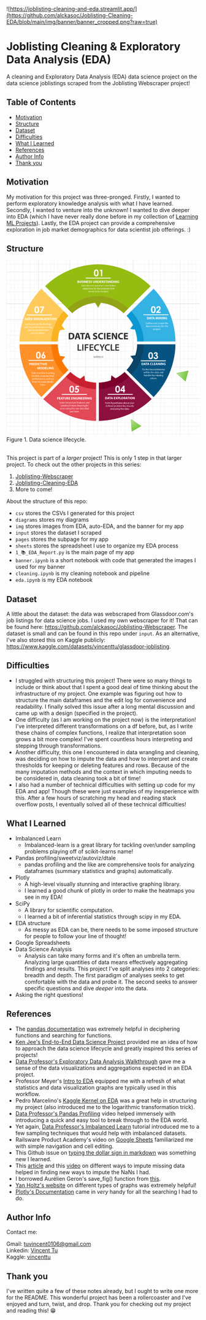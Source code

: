 ![https://joblisting-cleaning-and-eda.streamlit.app/](https://github.com/alckasoc/Joblisting-Cleaning-EDA/blob/main/img/banner/banner_cropped.png?raw=true)

# Joblisting Cleaning & Exploratory Data Analysis (EDA)

A cleaning and Exploratory Data Analysis (EDA) data science project on the data science joblistings scraped from the Joblisting Webscraper project!

## Table of Contents

- [Motivation](https://github.com/alckasoc/Joblisting-Cleaning-EDA/blob/main/README.md#motivation)
- [Structure](https://github.com/alckasoc/Joblisting-Cleaning-EDA/blob/main/README.md#structure)
- [Dataset](https://github.com/alckasoc/Joblisting-Cleaning-EDA/blob/main/README.md#dataset)
- [Difficulties](https://github.com/alckasoc/Joblisting-Cleaning-EDA/blob/main/README.md#difficulties)
- [What I Learned](https://github.com/alckasoc/Joblisting-Cleaning-EDA/blob/main/README.md#what-i-learned)
- [References](https://github.com/alckasoc/Joblisting-Cleaning-EDA/blob/main/README.md#references)
- [Author Info](https://github.com/alckasoc/Joblisting-Cleaning-EDA/blob/main/README.md#author-info)
- [Thank you](https://github.com/alckasoc/Joblisting-Cleaning-EDA/blob/main/README.md#thank-you)

## Motivation

My motivation for this project was three-pronged. Firstly, I wanted to perform exploratory knowledge analysis with what I have learned. Secondly, I wanted to venture into the unknown! I wanted to dive deeper into EDA (which I have never really done before in my collection of [Learning ML Projects](https://github.com/alckasoc/LearningML-Projects)). Lastly, the EDA project can provide a comprehensive exploration in job market demographics for data scientist job offerings. :)

## Structure

![](https://github.com/alckasoc/Joblisting-Cleaning-EDA/blob/main/diagrams/pipeline_diagram.PNG?raw=true)\
Figure 1. Data science lifecycle. 
<br/><br/>

This project is part of a *larger* project! This is only 1 step in that larger project. To check out the other projects in this series:
1. [Joblisting-Webscraper](https://github.com/alckasoc/Joblisting-Webscraper)
2. [Joblisting-Cleaning-EDA](https://github.com/alckasoc/Joblisting-Cleaning-EDA)
3. More to come!

About the structure of this repo:
* `csv` stores the CSVs I generated for this project
* `diagrams` stores my diagrams
* `img` stores images from EDA, auto-EDA, and the banner for my app
* `input` stores the dataset I scraped
* `pages` stores the subpage for my app
* `sheets` stores the spreadsheet I use to organize my EDA process
* `1_📚_EDA_Report.py` is the main page of my app
* `banner.ipynb` is a short notebook with code that generated the images I used for my banner
* `cleaning.ipynb` is my cleaning notebook and pipeline
* `eda.ipynb` is my EDA notebook


## Dataset

A little about the dataset: the data was webscraped from Glassdoor.com's job listings for data science jobs. I used my own webscraper for it! That can be found here: https://github.com/alckasoc/Joblisting-Webscraper. The dataset is small and can be found in this repo under `input`. As an alternative, I've also stored this on Kaggle publicly: https://www.kaggle.com/datasets/vincenttu/glassdoor-joblisting.

## Difficulties

- I struggled with structuring this project! There were so many things to include or think about that I spent a good deal of time thinking about the infrastructure of my project. One example was figuring out how to structure the main dataframes and the edit log for convenience and readability. I finally solved this issue after a long mental discussion and came up with a design (specified in the project).
- One difficulty (as I am working on the project now) is the interpretation! I've interpreted different transformations on a df before, but, as I write these chains of complex functions, I realize that interpretation soon grows a bit more complex! I've spent countless hours interpreting and stepping through transformations.
- Another difficulty, this one I encountered in data wrangling and cleaning, was deciding on how to impute the data and how to interpret and create thresholds for keeping or deleting features and rows. Because of the many imputation methods and the context in which imputing needs to be considered in, data cleaning took a bit of time!
- I also had a number of technical difficulties with setting up code for my EDA and app! Though these were just examples of my inexperience with this. After a few hours of scratching my head and reading stack overflow posts, I eventually solved all of these technical difficulties!

## What I Learned

- Imbalanced Learn
    - Imbalanced-learn is a great library for tackling over/under sampling problems playing off of scikit-learns name!
- Pandas profiling/sweetviz/autoviz/dtale
    - pandas profiling and the like are comprehensive tools for analyzing dataframes (summary statistics and graphs) automatically.
- Plotly
    - A high-level visually stunning and interactive graphing library.
    - I learned a good chunk of plotly in order to make the heatmaps you see in my EDA!
- SciPy
    - A library for scientific computation.
    - I learned a bit of inferential statistics through scipy in my EDA.
- EDA structure
    - As messy as EDA can be, there needs to be some imposed structure for people to follow your line of thought!
- Google Spreadsheets
- Data Science Analysis
    - Analysis can take many forms and it's often an umbrella term. Analyzing large quantities of data means effectively aggregating findings and results. This project I've split analyses into 2 categories: breadth and depth. The first paradigm of analyses seeks to get comfortable with the data and probe it. The second seeks to answer specific questions and dive *deeper* into the data.
- Asking the right questions!
    

## References

- The [pandas documentation](https://pandas.pydata.org/pandas-docs/stable/) was extremely helpful in deciphering functions and searching for functions.
- [Ken Jee's End-to-End Data Science Project](https://www.youtube.com/watch?v=QWgg4w1SpJ8&list=PL2zq7klxX5ASFejJj80ob9ZAnBHdz5O1t&index=4&ab_channel=KenJeeKenJeeVerified) provided me an idea of how to approach the data science lifecycle and greatly inspired this series of projects!
- [Data Professor's Exploratory Data Analysis Walkthrough](https://www.youtube.com/watch?v=9m4n2xVzk9o) gave me a sense of the data visualizations and aggregations expected in an EDA project.
- Professor Meyer's [Intro to EDA](https://www.youtube.com/watch?v=zHcQPKP6NpM) equipped me with a refresh of what statistics and data visualization graphs are typically used in this workflow. 
- Pedro Marcelino's [Kaggle Kernel on EDA](https://www.kaggle.com/pmarcelino/comprehensive-data-exploration-with-python) was a great help in structuring my project (also introduced me to the logarithmic transformation trick).
- [Data Professor's Pandas Profiling](https://www.youtube.com/watch?v=Ef169VELt5o&ab_channel=DataProfessorDataProfessor) video helped immensely with introducing a quick and easy tool to break through to the EDA world.
- Yet again, [Data Professor's Imbalanced Learn](https://www.youtube.com/watch?v=4SivdTLIwHc) tutorial introduced me to a few sampling techniques that would help with imbalanced datasets.
- Railsware Product Academy's video on [Google Sheets](https://www.youtube.com/watch?v=FIkZ1sPmKNw&t=481s) familiarized me with simple navigation and cell editing.
- This Github issue on [typing the dollar sign in markdown](https://github.com/jupyter/notebook/issues/1080) was something new I learned.
- This [article](https://towardsdatascience.com/6-different-ways-to-compensate-for-missing-values-data-imputation-with-examples-6022d9ca0779) and this [video](https://www.youtube.com/watch?v=fYhr8eF1ubo) on different ways to impute missing data helped in finding new ways to impute the NaNs I had.
- I borrowed Aurélien Geron's save_fig() function from [this](https://github.com/ageron/handson-ml2/blob/master/04_training_linear_models.ipynb).
- [Yan Holtz's website](https://www.python-graph-gallery.com/cheat-sheets/) on different types of graphs was extremely helpful!
- [Plotly's Documentation](https://plotly.com/python/) came in *very* handy for all the searching I had to do.

## Author Info

Contact me:

Gmail: tuvincent0106@gmail.com\
Linkedin: [Vincent Tu](https://www.linkedin.com/in/vincent-tu-422b18208/)\
Kaggle: [vincenttu](https://www.kaggle.com/vincenttu)

## Thank you

I've written quite a few of these notes already, but I ought to write one more for the README. This wonderful project has been a rollercoaster and I've enjoyed and turn, twist, and drop. Thank you for checking out my project and reading this! 😁